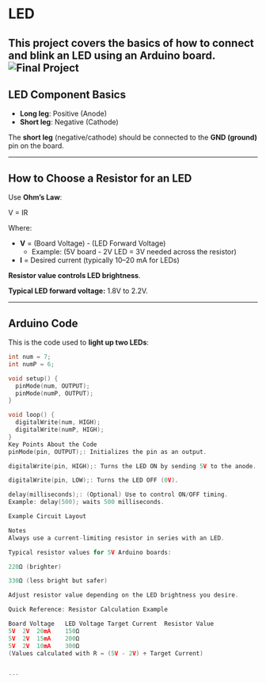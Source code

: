 # LED 

This project covers the basics of how to connect and blink an LED using an Arduino board.
![Final Project](https://github.com/BracleyPremed/LED-/blob/main/IMG_7454.HEIC)
---

## LED Component Basics

- **Long leg**: Positive (Anode)
- **Short leg**: Negative (Cathode)

 The **short leg** (negative/cathode) should be connected to the **GND (ground)** pin on the board.

---

## How to Choose a Resistor for an LED

Use **Ohm’s Law**:

V = IR


Where:
- **V** = (Board Voltage) - (LED Forward Voltage)
  - Example: (5V board - 2V LED = 3V needed across the resistor)
- **I** = Desired current (typically 10–20 mA for LEDs)

 **Resistor value controls LED brightness**.

**Typical LED forward voltage:** 1.8V to 2.2V.

---

## Arduino Code

This is the code used to **light up two LEDs**:

```cpp
int num = 7; 
int numP = 6;

void setup() {
  pinMode(num, OUTPUT);
  pinMode(numP, OUTPUT);
}

void loop() {
  digitalWrite(num, HIGH);
  digitalWrite(numP, HIGH);
}
Key Points About the Code
pinMode(pin, OUTPUT);: Initializes the pin as an output.

digitalWrite(pin, HIGH);: Turns the LED ON by sending 5V to the anode.

digitalWrite(pin, LOW);: Turns the LED OFF (0V).

delay(milliseconds);: (Optional) Use to control ON/OFF timing.
Example: delay(500); waits 500 milliseconds.

Example Circuit Layout

Notes
Always use a current-limiting resistor in series with an LED.

Typical resistor values for 5V Arduino boards:

220Ω (brighter)

330Ω (less bright but safer)

Adjust resistor value depending on the LED brightness you desire.

Quick Reference: Resistor Calculation Example

Board Voltage	LED Voltage	Target Current	Resistor Value
5V	2V	20mA	150Ω
5V	2V	15mA	200Ω
5V	2V	10mA	300Ω
(Values calculated with R = (5V - 2V) ÷ Target Current)


---
